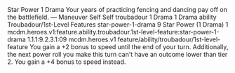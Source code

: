 <ability>
  <name>Star Power</name>
  <cost>1 Drama</cost>
  <flavor>Your years of practicing fencing and dancing pay off on the battlefield.</flavor>
  <keywords>
    <keyword>—</keyword>
  </keywords>
  <type>Maneuver</type>
  <distance>Self</distance>
  <target>Self</target>
  <metadata>
    <class>troubadour</class>
    <cost>1 Drama</cost>
    <cost_amount>1</cost_amount>
    <cost_resource>Drama</cost_resource>
    <feature_type>ability</feature_type>
    <file_dpath>Troubadour/1st-Level Features</file_dpath>
    <item_id>star-power-1-drama</item_id>
    <item_index>9</item_index>
    <item_name>Star Power (1 Drama)</item_name>
    <level>1</level>
    <scc>mcdm.heroes.v1:feature.ability.troubadour.1st-level-feature:star-power-1-drama</scc>
    <scdc>1.1.1:9.2.3.1:09</scdc>
    <source>mcdm.heroes.v1</source>
    <type>feature/ability/troubadour/1st-level-feature</type>
  </metadata>
  <effects>
    <effect type="mundane">You gain a +2 bonus to speed until the end of your turn. Additionally, the next power roll you make this turn can&apos;t have an outcome lower than tier 2.</effect>
    <effect type="mundane" cost="Spend 1 Drama">You gain a +4 bonus to speed instead.</effect>
  </effects>
</ability>
